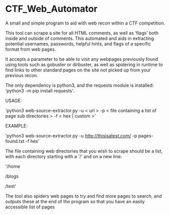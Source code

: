# CTF_Web_Automator
A small and simple program to aid with web recon within a CTF competition.

This tool can scrape a site for all HTML comments, as well as ‘flags’ both inside and outside of comments. This automated and aids in extracting potential usernames, passwords, helpful hints, and flags of a specific format from web pages.

It accepts a parameter to be able to visit any webpages previously found using tools such as gobuster or dirbuster, as well as spidering in runtime to find links to other standard pages on the site not picked up from your previous recon. 

The only dependency is python3, and the requests module is installed: 'python3 -m pip install requests'.

USAGE:

'python3 web-source-extractor.py -u < url > -p < file containing a list of page sub directories > -f < hex | custom >'

EXAMPLE:

'python3 web-source-extractor.py -u http://thisisatest.com/ -p pages-found.txt -f hex'

The file containing web directories that you wish to scrape should be a list, with each directory starting with a '/' and on a new line:

'/home

/blogs

/test'

The tool also spiders web pages to try and find more pages to search, and outputs these at the end of the program so that you have an easily accessible list of pages



